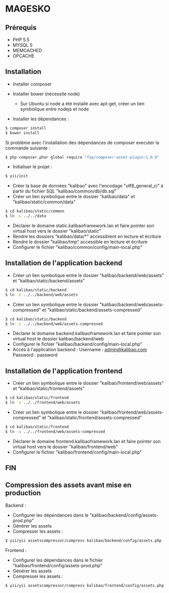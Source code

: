 # MAGESKO

## Prérequis

- PHP 5.5
- MYSQL 5
- MEMCACHED
- OPCACHE

## Installation

- Installer composer
- Installer bower (nécessite node)
    - Sur Ubuntu si node a été installé avec apt-get, créer un lien symbolique entre nodejs et node

- Installer les dépendances :

```bash
$ composer install
$ bower install
```
Si problème avec l'installation des dépendances de composer executer la commande suivante :
```bash
$ php composer.phar global require "fxp/composer-asset-plugin:1.0.0"
```

- Initialiser le projet :

```bash
$ yii/init
```

- Créer la base de données "kalibao" avec l'encodage "utf8_general_ci" à partir du fichier SQL "kalibao/common/db/db.sql"
- Créer un lien symbolique entre le dossier "kalibao/data" et "kalibao/static/common/data"
```bash
$ cd kalibao/static/common
$ ln -s ../../data
```
- Déclarer le domaine static.kalibaoframework.lan et faire pointer son virtual host vers le dossier "kalibao/static"
- Rendre les dossiers "kalibao/data/*" accessiblent en lecture et écriture
- Rendre le dossier "kalibao/tmp" accessible en lecture et écriture
- Configurer le fichier "kalibao/common/config/main-local.php"

## Installation de l'application backend

- Créer un lien symbolique entre le dossier "kalibao/backend/web/assets" et "kalibao/static/backend/assets"
```bash
$ cd kalibao/static/backend
$ ln -s ../../backend/web/assets
```
- Créer un lien symbolique entre le dossier "kalibao/backend/web/assets-compressed" et "kalibao/static/backend/assets-compressed"
```bash
$ cd kalibao/static/backend
$ ln -s ../../backend/web/assets-compressed
```
- Déclarer le domaine backend.kalibaoframework.lan et faire pointer son virtual host le dossier kalibao/backend/web
- Configurer le fichier "kalibao/backend/config/main-local.php"
- Accès à l'application backend :
    Username : admin@kalibao.com
    Password : password

## Installation de l'application frontend

- Créer un lien symbolique entre le dossier "kalibao/frontend/web/assets" et "kalibao/static/frontend/assets"
```bash
$ cd kalibao/static/frontend
$ ln -s ../../frontend/web/assets
```

- Créer un lien symbolique entre le dossier "kalibao/frontend/web/assets-compressed" et "kalibao/static/frontend/assets-compressed"
```bash
$ cd kalibao/static/frontend
$ ln -s ../../frontend/web/assets-compressed
```
- Déclarer le domaine frontend.kalibaoframework.lan et faire pointer son virtual host vers le dossier "kalibao/frontend/web"
- Configurer le fichier "kalibao/frontend/config/main-local.php"

## FIN

## Compression des assets avant mise en production

Backend : 

- Configurer les dépendances dans le "kalibao/backend/config/assets-prod.php"
- Générer les assets
- Compresser les assets :

```bash
$ yii/yii assetscompressor/compress kalibao/backend/config/assets.php
```

Frontend : 

- Configurer les dépendances dans le fichier "kalibao/frontend/config/assets-prod.php"
- Générer les assets
- Compresser les assets :

```bash
$ yii/yii assetscompressor/compress kalibao/frontend/config/assets.php
```

